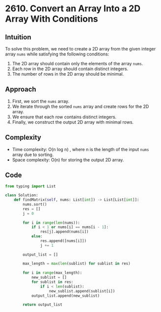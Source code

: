 # 2610. Convert an Array Into a 2D Array With Conditions

## Intuition
To solve this problem, we need to create a 2D array from the given integer array `nums` while satisfying the following conditions:
1. The 2D array should contain only the elements of the array `nums`.
2. Each row in the 2D array should contain distinct integers.
3. The number of rows in the 2D array should be minimal.

## Approach
1. First, we sort the `nums` array.
2. We iterate through the sorted `nums` array and create rows for the 2D array.
3. We ensure that each row contains distinct integers.
4. Finally, we construct the output 2D array with minimal rows.

## Complexity
- Time complexity:  O(n log n) , where  n  is the length of the input `nums` array due to sorting.
- Space complexity:  O(n)  for storing the output 2D array.

## Code
```python
from typing import List

class Solution:
    def findMatrix(self, nums: List[int]) -> List[List[int]]:
        nums.sort()
        res = []
        j = 0
        
        for i in range(len(nums)):
            if i < 1 or nums[i] == nums[i - 1]:
                res[j].append(nums[i])
            else:
                res.append([nums[i]])
                j += 1
        
        output_list = []
        
        max_length = max(len(sublist) for sublist in res)
        
        for i in range(max_length):
            new_sublist = []
            for sublist in res:
                if i < len(sublist):
                    new_sublist.append(sublist[i])
            output_list.append(new_sublist)
        
        return output_list
```
